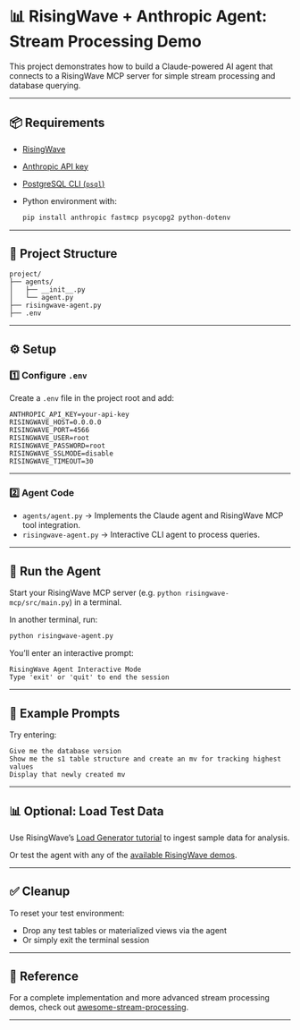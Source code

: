 # 📊 RisingWave + Anthropic Agent: Stream Processing Demo

This project demonstrates how to build a Claude-powered AI agent that connects to a RisingWave MCP server for simple stream processing and database querying.

---

## 📦 Requirements

- [RisingWave](https://docs.risingwave.com/get-started/quickstart/)
- [Anthropic API key](https://console.anthropic.com/settings/keys)
- [PostgreSQL CLI (`psql`)](https://www.postgresql.org/download/)
- Python environment with:

  ```bash
  pip install anthropic fastmcp psycopg2 python-dotenv
  ```

---

## 📂 Project Structure

```
project/
├── agents/
│   ├── __init__.py
│   └── agent.py
├── risingwave-agent.py
├── .env
```

---

## ⚙️ Setup

### 1️⃣ Configure `.env`

Create a `.env` file in the project root and add:

```env
ANTHROPIC_API_KEY=your-api-key
RISINGWAVE_HOST=0.0.0.0
RISINGWAVE_PORT=4566
RISINGWAVE_USER=root
RISINGWAVE_PASSWORD=root
RISINGWAVE_SSLMODE=disable
RISINGWAVE_TIMEOUT=30
```

---

### 2️⃣ Agent Code

- `agents/agent.py` → Implements the Claude agent and RisingWave MCP tool integration.
- `risingwave-agent.py` → Interactive CLI agent to process queries.

---

## 🚀 Run the Agent

Start your RisingWave MCP server (e.g. `python risingwave-mcp/src/main.py`) in a terminal.

In another terminal, run:

```bash
python risingwave-agent.py
```

You’ll enter an interactive prompt:

```
RisingWave Agent Interactive Mode
Type 'exit' or 'quit' to end the session
```

---

## 📝 Example Prompts

Try entering:

```
Give me the database version
Show me the s1 table structure and create an mv for tracking highest values
Display that newly created mv
```

---

## 📊 Optional: Load Test Data

Use RisingWave’s [Load Generator tutorial](https://docs.risingwave.com/ingestion/advanced/generate-test-data) to ingest sample data for analysis.

Or test the agent with any of the [available RisingWave demos](https://docs.risingwave.com/demos/overview).

---

## ✅ Cleanup

To reset your test environment:
- Drop any test tables or materialized views via the agent
- Or simply exit the terminal session

---

## 📖 Reference

For a complete implementation and more advanced stream processing demos, check out [awesome-stream-processing](https://github.com/risingwavelabs/awesome-stream-processing/).

---
